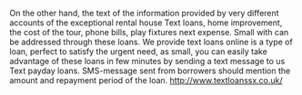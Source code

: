 On the other hand, the text of the information provided by very different accounts of the exceptional rental house Text loans, home improvement, the cost of the tour, phone bills, play fixtures next expense. Small with can be addressed through these loans. We provide text loans online is a type of loan, perfect to satisfy the urgent need, as small, you can easily take advantage of these loans in few minutes by sending a text message to us Text payday loans. SMS-message sent from borrowers should mention the amount and repayment period of the loan.
http://www.textloanssx.co.uk/
